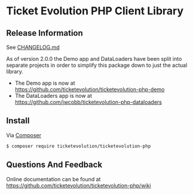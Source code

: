# Ticket Evolution PHP Client Library


## Release Information
See [CHANGELOG.md](https://github.com/ticketevolution/ticketevolution-php/blob/master/CHANGELOG.md)

As of version 2.0.0 the Demo app and DataLoaders have been split into separate projects in order to simplify this package down to just the actual library.
- The Demo app is now at https://github.com/ticketevolution/ticketevolution-php-demo
- The DataLoaders app is now at https://github.com/jwcobb/ticketevolution-php-dataloaders


## Install

Via [Composer](http://getcomposer.org)

``` bash
$ composer require ticketevolution/ticketevolution-php
```


## Questions And Feedback
Online documentation can be found at
https://github.com/ticketevolution/ticketevolution-php/wiki
